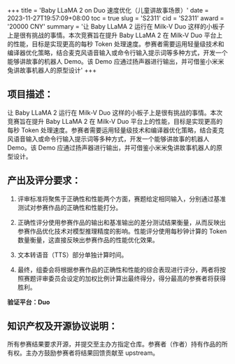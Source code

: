 +++
title = 'Baby LLaMA 2 on Duo 速度优化（儿童讲故事场景）'
date = 2023-11-27T19:57:09+08:00
toc = true
slug = 'S2311'
cid = 'S2311'
award = '20000 CNY'
summary = '让 Baby LLaMA 2 运行在 Milk-V Duo 这样的小板子上是很有挑战的事情。本次竞赛旨在提升 Baby LLaMA 2 在 Milk-V Duo 平台上的性能，目标是实现更高的每秒 Token 处理速度。参赛者需要运用轻量级技术和编译器优化策略，结合麦克风语音输入或命令行输入提示词等多种方式，开发一个能够讲故事的机器人 Demo。该 Demo 应通过扬声器进行输出，并可借鉴小米米兔讲故事机器人的原型设计'
+++

## 项目描述：

让 Baby LLaMA 2 运行在 Milk-V Duo 这样的小板子上是很有挑战的事情。本次竞赛旨在提升 Baby LLaMA 2 在 Milk-V Duo 平台上的性能，目标是实现更高的每秒 Token 处理速度。参赛者需要运用轻量级技术和编译器优化策略，结合麦克风语音输入或命令行输入提示词等多种方式，开发一个能够讲故事的机器人 Demo。该 Demo 应通过扬声器进行输出，并可借鉴小米米兔讲故事机器人的原型设计。

## 产出及评分要求：

1. 评审标准将聚焦于正确性和性能两个方面，赛题给定相同输入，分别通过基准测试对参赛作品的正确性和性能打分。

2. 正确性评分使用参赛作品的输出和基准输出的差分测试结果衡量，从而反映出参赛作品优化技术对模型推理精度的影响。性能评分使用每秒钟计算的 Token 数量衡量，这直接反映出参赛作品的性能优化效果。

3. 文本转语音（TTS）部分单独计算时间。

4. 最终，组委会将根据参赛作品的正确性和性能的综合表现进行评分，两者将按照赛题评审委员会设定的加权比例计算出最终得分，得分最高的参赛者将获得胜利。

**验证平台：Duo**

## 知识产权及开源协议说明：

所有参赛结果要求开源，并提交至主办方指定仓库。参赛者（作者）持有作品的所有权。主办方鼓励参赛者将结果回馈贡献至 upstream。